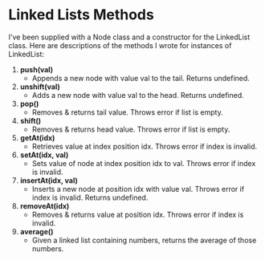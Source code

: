 # Linked Lists Methods 

I've been supplied with a Node class and a constructor for the LinkedList class. 
Here are descriptions of the methods I wrote for instances of LinkedList:

1. **push(val)**
    - Appends a new node with value val to the tail. Returns undefined.
2. **unshift(val)**
    - Adds a new node with value val to the head. Returns undefined.
3. **pop()**
    - Removes & returns tail value. Throws error if list is empty.
4. **shift()**
    - Removes & returns head value. Throws error if list is empty.
5. **getAt(idx)**
    - Retrieves value at index position idx. Throws error if index is invalid.
6. **setAt(idx, val)**
    - Sets value of node at index position idx to val. Throws error if index is invalid.
7. **insertAt(idx, val)**
    - Inserts a new node at position idx with value val. Throws error if index is invalid. Returns undefined.
8. **removeAt(idx)**
    - Removes & returns value at position idx. Throws error if index is invalid.
9. **average()** 
    - Given a linked list containing numbers, returns the average of those numbers.
